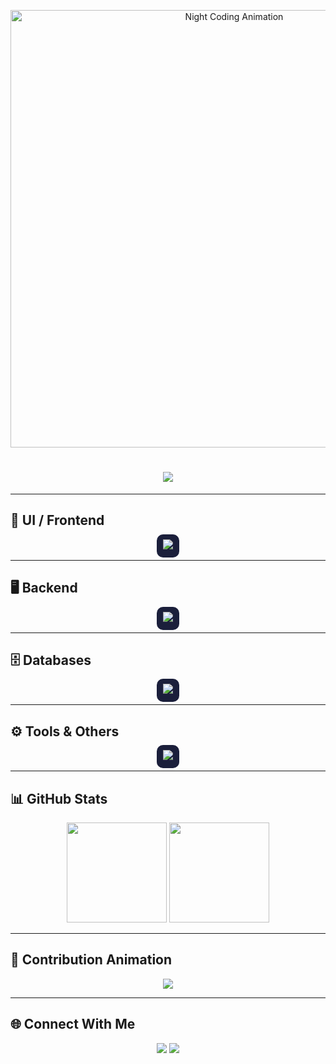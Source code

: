 <p align="center">
  <img src="https://media.giphy.com/media/3o7TKy0F2Aj8N2YQJy/giphy.gif" width="700px" alt="Night Coding Animation" />
</p>

<h1 align="center">
  <img src="https://readme-typing-svg.herokuapp.com?font=Fira+Code&size=30&duration=3000&pause=1000&color=00FFAA&center=true&vCenter=true&width=700&lines=Hi%2C+I'm+Mrityunjay+Chauhan+👋;Java+Full+Stack+Developer+💻;MCA+Student+🎓;UI+%26+Backend+Specialist+🚀" />
</h1>

---

## 🎨 UI / Frontend
<p align="center">
  <span style="background-color:#1B1F3B; padding: 10px; border-radius: 10px;">
    <img src="https://skillicons.dev/icons?i=react,js,html,css,bootstrap,tailwind" />
  </span>
</p>

---

## 🖥️ Backend
<p align="center">
  <span style="background-color:#1B1F3B; padding: 10px; border-radius: 10px;">
    <img src="https://skillicons.dev/icons?i=java,spring,maven" />
  </span>
</p>

---

## 🗄️ Databases
<p align="center">
  <span style="background-color:#1B1F3B; padding: 10px; border-radius: 10px;">
    <img src="https://skillicons.dev/icons?i=mysql,oracle,mongodb" />
  </span>
</p>

---

## ⚙️ Tools & Others
<p align="center">
  <span style="background-color:#1B1F3B; padding: 10px; border-radius: 10px;">
    <img src="https://skillicons.dev/icons?i=git,github,vscode,postman" />
  </span>
</p>

---

## 📊 GitHub Stats
<div align="center">
  <img src="https://github-readme-stats.vercel.app/api?username=MrityunjayChauhan1&show_icons=true&theme=dark&hide_border=true" height="160"/>
  <img src="https://github-readme-streak-stats.herokuapp.com/?user=MrityunjayChauhan1&theme=dark&hide_border=true" height="160"/>
</div>

---

## 🐍 Contribution Animation
<p align="center">
  <img src="https://raw.githubusercontent.com/MrityunjayChauhan1/MrityunjayChauhan1/output/github-contribution-grid-snake.svg" />
</p>

---

## 🌐 Connect With Me
<p align="center">
  <a href="https://www.linkedin.com/in/mrityunjay-chauhan-"><img src="https://img.shields.io/badge/LinkedIn-%230077B5.svg?&style=for-the-badge&logo=linkedin&logoColor=white" /></a>
  <a href="mailto:msdchauhan1@gmail.com"><img src="https://img.shields.io/badge/Gmail-D14836?style=for-the-badge&logo=gmail&logoColor=white" /></a>
</p>
